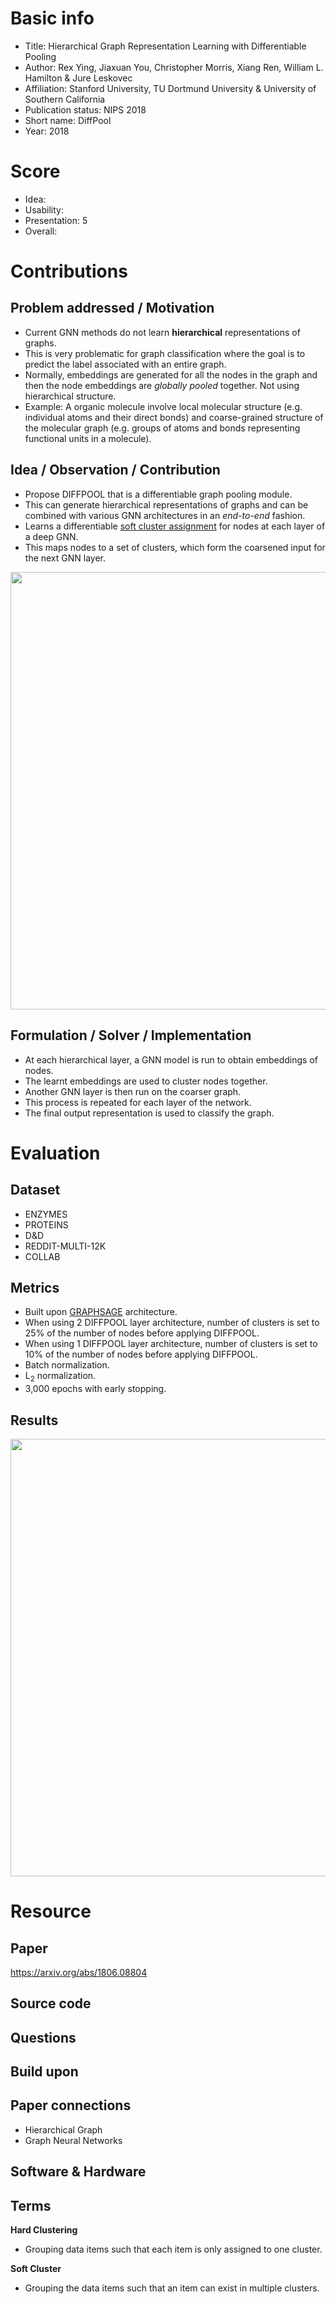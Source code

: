 # Basic info
- Title: Hierarchical Graph Representation Learning with Differentiable Pooling
- Author: Rex Ying, Jiaxuan You, Christopher Morris, Xiang Ren, William L. Hamilton & Jure Leskovec
- Affiliation: Stanford University, TU Dortmund University & University of Southern California
- Publication status: NIPS 2018
- Short name: DiffPool
- Year: 2018

# Score
- Idea: 
- Usability: 
- Presentation: 5
- Overall: 

# Contributions
## Problem addressed / Motivation
- Current GNN methods do not learn **hierarchical** representations of graphs.
- This is very problematic for graph classification where the goal is to predict the label associated with an entire graph.
- Normally, embeddings are generated for all the nodes in the graph and then the node embeddings are *globally pooled* together. Not using hierarchical structure.
- Example: A organic molecule involve local molecular structure (e.g. individual atoms and their direct bonds) and coarse-grained structure of the molecular graph (e.g. groups of atoms and bonds representing functional units in a molecule).

## Idea / Observation / Contribution
- Propose DIFFPOOL that is a differentiable graph pooling module.
- This can generate hierarchical representations of graphs and can be combined with various GNN architectures in an *end-to-end* fashion.
- Learns a differentiable [soft cluster assignment](#Terms) for nodes at each layer of a deep GNN. 
- This maps nodes to a set of clusters, which form the coarsened input for the next GNN layer. 

<p align="center">
  <img src="https://github.com/AndrewColligan/Paper-Reading-Notes/blob/master/Notes/Imgs/diffpool.png" width = 700>
</p>

## Formulation / Solver / Implementation
- At each hierarchical layer, a GNN model is run to obtain embeddings of nodes. 
- The learnt embeddings are used to cluster nodes together.
- Another GNN layer is then run on the coarser graph.
- This process is repeated for each layer of the network.
- The final output representation is used to classify the graph.


# Evaluation
## Dataset
- ENZYMES
- PROTEINS
- D&D
- REDDIT-MULTI-12K
- COLLAB

## Metrics
- Built upon [GRAPHSAGE](https://cs.stanford.edu/people/jure/pubs/graphsage-nips17.pdf) architecture.
- When using 2 DIFFPOOL layer architecture, number of clusters is set to 25% of the number of nodes before applying DIFFPOOL.
- When using 1 DIFFPOOL layer architecture, number of clusters is set to 10% of the number of nodes before applying DIFFPOOL.
- Batch normalization.
- L<sub>2</sub> normalization.
- 3,000 epochs with early stopping.

## Results
<p align="center">
  <img src="https://github.com/AndrewColligan/Paper-Reading-Notes/blob/master/Notes/Imgs/diffpool_results.PNG" width = 700>
</p>


# Resource
## Paper
https://arxiv.org/abs/1806.08804

## Source code


## Questions


## Build upon


## Paper connections
- Hierarchical Graph
- Graph Neural Networks

## Software & Hardware


## Terms
**Hard Clustering** 
- Grouping data items such that each item is only assigned to one cluster.

**Soft Cluster**
- Grouping the data items such that an item can exist in multiple clusters. 
